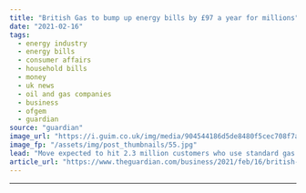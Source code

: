 ```yaml
---
title: "British Gas to bump up energy bills by £97 a year for millions"
date: "2021-02-16"
tags: 
  - energy industry
  - energy bills
  - consumer affairs
  - household bills
  - money
  - uk news
  - oil and gas companies
  - business
  - ofgem
  - guardian
source: "guardian"
image_url: "https://i.guim.co.uk/img/media/904544186d5de8480f5cec708f7a154769a4489b/0_209_3500_2099/master/3500.jpg?width=460&quality=85&auto=format&fit=max&s=4065f764a29a76da2db4a5f0d16ada55"
image_fp: "/assets/img/post_thumbnails/55.jpg"
lead: "Move expected to hit 2.3 million customers who use standard gas and electricity tariffMillions of British Gas customers will be asked to pay almost £100 a year more for their gas and electricity after the regulator lifted its cap on energy bills.The ..."
article_url: "https://www.theguardian.com/business/2021/feb/16/british-gas-to-bump-up-energy-bills-by-97-a-year-for-millions"
---
```


---
